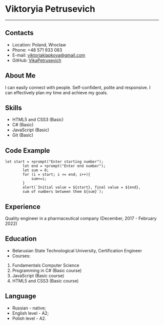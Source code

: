 # Viktoryia Petrusevich #
***

## Contacts ##

* Location: Poland, Wroclaw
* Phone: +48 571 933 083
* E-mail: [viktoriaklapkova@gmail.com](viktoriaklapkova@gmail.com) 
* GitHub: [VikaPetrusevich](VikaPetrusevich)

## About Me ##

I can easily connect with people. Self-confident, polite and responsive.
I can effectively plan my time and achieve my goals.

## Skills ##

* HTML5 and CSS3 (Basic)
* C# (Basic)
* JavaScript (Basic)
* Git (Basic)

## Code Example ##

```
let start = +prompt("Enter starting number");
        let end = +prompt("Enter end number");
        let sum = 0;
        for (i = start; i <= end; i++){
            sum+=i;
        }
        alert(`Initial value = ${start}, final value = ${end}, 
        sum of numbers between them ${sum}`);
```

## Experience ##

Quality engineer in a pharmaceutical company (December, 2017 - February 2022)

## Education ##

* Belarusian State Technological University, Certification Engineer
* Courses:
1. Fundamentals Computer Science
2. Programming in C# (Basic course)
3. JavaScript (Basic course)
4. HTML5 and CSS3 (Basic course)

## Language ##

* Russian - native;
* English level - A2;
* Polish level - A2.
